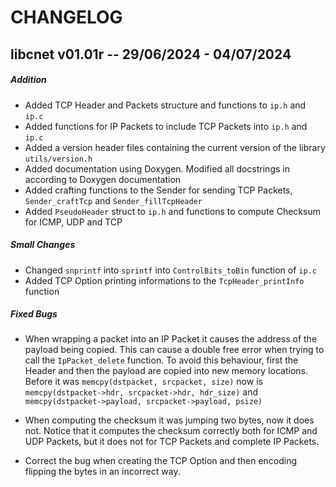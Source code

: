 # CHANGELOG

## libcnet v01.01r -- 29/06/2024 - 04/07/2024

##### Addition

- Added TCP Header and Packets structure and functions to `ip.h` and `ip.c`
- Added functions for IP Packets to include TCP Packets into `ip.h` and `ip.c`
- Added a version header files containing the current version of the library `utils/version.h`
- Added documentation using Doxygen. Modified all docstrings in according to Doxygen documentation
- Added crafting functions to the Sender for sending TCP Packets, `Sender_craftTcp` and `Sender_fillTcpHeader`
- Added `PseudoHeader` struct to `ip.h` and functions to compute Checksum for ICMP, UDP and TCP

##### Small Changes

- Changed `snprintf` into `sprintf` into `ControlBits_toBin` function of `ip.c`
- Added TCP Option printing informations to the `TcpHeader_printInfo` function

##### Fixed Bugs

- When wrapping a packet into an IP Packet it causes the address of the payload being copied.
  This can cause a double free error when trying to call the `IpPacket_delete` function. To
  avoid this behaviour, first the Header and then the payload are copied into new memory
  locations. Before it was `memcpy(dstpacket, srcpacket, size)` now is
  `memcpy(dstpacket->hdr, srcpacket->hdr, hdr_size)` and `memcpy(dstpacket->payload, srcpacket->payload, psize)`

- When computing the checksum it was jumping two bytes, now it does not. Notice that it computes the checksum
  correctly both for ICMP and UDP Packets, but it does not for TCP Packets and complete IP Packets.

- Correct the bug when creating the TCP Option and then encoding flipping the bytes in an incorrect way.